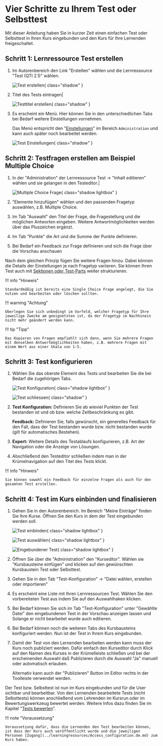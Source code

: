 # Vier Schritte zu Ihrem Test oder Selbsttest

Mit dieser Anleitung haben Sie in kurzer Zeit einen einfachen Test oder Selbsttest in Ihren Kurs eingebunden und den Kurs für Ihre Lernenden freigeschaltet.

## Schritt 1: Lernressource Test erstellen

1. Im Autorenbereich den Link "Erstellen" wählen und die Lernressource "Test (QTI 2.1)" wählen.
   
    ![Test erstellen](assets/Create_Test_DE.png){ class="shadow" }
  
2. Titel des Tests eintragen|

    ![Testtitel erstellen](assets/Test_Title_DE.png){ class="shadow" }
  
3. Es erscheint ein Menü. Hier können Sie in den unterschiedlichen Tabs bei Bedarf weitere Einstellungen vornehmen.

    Das Menü entspricht den "[Einstellungen](../learningresources/Course_Settings.de.md)" im Bereich `Administration` und kann auch später noch bearbeitet werden.

    ![Test Einstellungen](assets/Test_options_DE.png){ class="shadow" }
  
## Schritt 2: Testfragen erstellen am Beispiel Multiple Choice

1. In der "Administration" der Lernressource Test → "Inhalt editieren" wählen und sie gelangen in den Testeditor.|

    ![Multiple Choice Frage](assets/MC_Frage_Auswahl_DE.png){ class="shadow lightbox" }
  
2. "Elemente hinzufügen" wählen und den passenden Fragetyp auswählen, z.B. Multiple Choice.
3. Im Tab "Auswahl" den Titel der Frage, die Fragestellung und die möglichen Antworten eingeben. Weitere Antwortmöglichkeiten werden über das Pluszeichen ergänzt.
4. Im Tab "Punkte" die Art und die Summe der Punkte definieren.
5. Bei Bedarf ein Feedback zur Frage definieren und sich die Frage über die Vorschau anschauen  
  
Nach dem gleichen Prinzip fügen Sie weitere Fragen hinzu. Dabei können die Details der Einstellungen je nach Fragetyp variieren. Sie können Ihren Test auch mit [Sektionen oder Test-Parts](../learningresources/Configure_tests.de.md) weiter strukturieren.

!!! info "Hinweis"

    Standardmäßig ist bereits eine Single Choice Frage angelegt, die Sie nutzen und bearbeiten oder löschen sollten.

!!! warning "Achtung"

    Überlegen Sie sich unbedingt im Vorfeld, welcher Fragetyp für Ihre jeweilige Zwecke am geeignetsten ist, da der Fragetyp im Nachhinein nicht mehr geändert werden kann.

!!! tip "Tipp"

    Das Kopieren von Fragen empfiehlt sich dann, wenn Sie mehrere Fragen mit denselben Antwortmöglichkeiten haben, z.B. mehrere Fragen mit einem Wert aus einer Skala von 1-5.

## Schritt 3: Test konfigurieren

1. Wählen Sie das oberste Element des Tests und bearbeiten Sie die bei Bedarf die zugehörigen Tabs.

    ![Test Konfiguration](assets/Test_Konfiguration_DE.jpg){ class="shadow lightbox" }

    ![Test schliessen](assets/Test_schliessen_DE.png){ class="shadow" }
  
2. **Test Konfiguration:** Definieren Sie ab wieviel Punkten der Test
bestanden ist und ob bzw. welche Zeitbeschränkung es gibt.

    **Feedback:** Definieren Sie, falls gewünscht, ein generelles Feedback für den Fall, dass der Test bestanden wurde bzw. nicht bestanden wurde (gilt für automatisches Bestehen).

3. **Expert:** Weitere Details des Testablaufs konfigurieren, z.B. Art der Navigation oder die Anzeige von Lösungen.
4. Abschließend den Testeditor schließen indem man in der Krümelnavigation auf den Titel des Tests klickt.
  
!!! info "Hinweis"

    Sie können sowohl ein Feedback für einzelne Fragen als auch für den gesamten Test erstellen.

## Schritt 4: Test im Kurs einbinden und finalisieren

1. Gehen Sie in den Autorenbereich. Im Bereich "Meine Einträge" finden Sie Ihre Kurse. Öffnen Sie den Kurs in dem der Test eingebunden werden soll.

    ![Test einbinden](assets/Test_einbinden_DE.png){ class="shadow lightbox" }

    ![Test auswählen](assets/Test_referenzieren_DE.png){ class="shadow lightbox" }

    ![Eingebundener Test](assets/Test_gewaehlte_Datei_DE.png){ class="shadow lightbox" }

2. Öffnen Sie über die "Administration" den "Kurseditor". Wählen sie "Kursbausteine einfügen" und klicken auf den gewünschten Kursbaustein Test oder Selbsttest.
3. Gehen Sie in den Tab "Test-Konfiguration" → "Datei wählen, erstellen oder importieren"
4. Es erscheint eine Liste mit Ihren Lernressourcen Test. Wählen Sie den vorbereiteten Test aus indem Sie auf den Auswahlhaken klicken.
5. Bei Bedarf können Sie sich im Tab "Test-Konfiguration" unter "Gewählte
Datei" den eingebundenen Test in der Vorschau anzeigen lassen und Solange er nicht bearbeitet wurde auch editieren.
6. Bei Bedarf können noch die weiteren Tabs des Kursbausteins konfiguriert werden. Nun ist der Test in Ihrem Kurs eingebunden.
7. Damit der Test von den Lernenden bearbeiten werden kann muss der Kurs noch publiziert werden. Dafür einfach den Kurseditor durch Klick auf den Namen des Kurses in der Krümelleiste schließen und bei der erscheinenden Auswahl daS Publizieren durch die Auswahl "Ja" manuell oder automatisch erlauben.

    Alternativ kann auch der "Publizieren" Button im Editor rechts in der Toolleiste verwendet werden.  

Der Test bzw. Selbsttest ist nun im Kurs eingebunden und für die User sichtbar und bearbeitbar. Von den Lernenden bearbeitete Tests (nicht Selbsttests) können anschließend vom Lehrenden im Kursrun oder im Bewertungswerkzeug bewertet werden. Weitere Infos dazu finden Sie im Kapitel "[Tests bewerten](../learningresources/Assessing_tests.de.md)".

!!! note "Voraussetzung"

    Voraussetzung dafür, dass die Lernenden den Test bearbeiten können, ist dass der Kurs auch veröffentlicht wurde und die jeweiligen Personen [Zugang](../learningresources/Access_configuration.de.md) zum Kurs haben.
